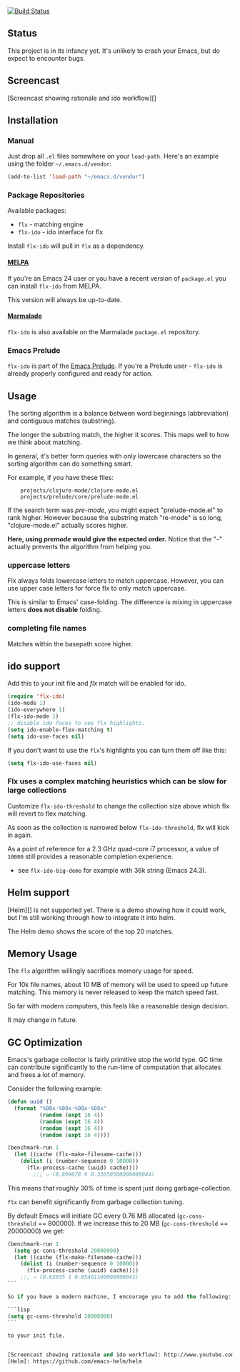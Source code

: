 [![Build Status](https://travis-ci.org/lewang/flx.png)](http://travis-ci.org/lewang/flx)

## Status

This project is in its infancy yet.  It's unlikely to crash your Emacs, but do
expect to encounter bugs.

## Screencast

[Screencast showing rationale and ido workflow][]

## Installation

### Manual

Just drop all `.el` files somewhere on your `load-path`. Here's an
example using the folder `~/.emacs.d/vendor`:

```lisp
(add-to-list 'load-path "~/emacs.d/vendor")
```

### Package Repositories

Available packages:

- `flx` - matching engine
- `flx-ido` - ido interface for flx

Install `flx-ido` will pull in `flx` as a dependency.


#### [MELPA](http://melpa.milkbox.net)

If you're an Emacs 24 user or you have a recent version of `package.el` you
can install `flx-ido` from MELPA.

This version will always be up-to-date.

#### [Marmalade](http://marmalade-repo.org/)

`flx-ido` is also available on the Marmalade `package.el` repository.

### Emacs Prelude

`flx-ido` is part of the
[Emacs Prelude](https://github.com/bbatsov/prelude). If you're a Prelude
user - `flx-ido` is already properly configured and ready for
action.

## Usage

The sorting algorithm is a balance between word beginnings (abbreviation) and
contiguous matches (substring).

The longer the substring match, the higher it scores.  This maps well to how
we think about matching.

In general, it's better form queries with only lowercase characters so
the sorting algorithm can do something smart.

For example, if you have these files:

        projects/clojure-mode/clojure-mode.el
        projects/prelude/core/prelude-mode.el

If the search term was *pre-mode*, you might expect "prelude-mode.el" to rank
higher.  However because the substring match "re-mode" is so long,
"clojure-mode.el" actually scores higher.

**Here, using *premode* would give the expected order.** Notice that the
"-" actually prevents the algorithm from helping you.

### uppercase letters

Flx always folds lowercase letters to match uppercase.  However, you can use upper case letters for force flx to only match uppercase.

This is similar to Emacs' case-folding.  The difference is mixing in uppercase letters **does not disable** folding.

### completing file names

Matches within the basepath score higher.

## ido support

Add this to your init file and *flx* match will be enabled for ido.

```lisp
(require 'flx-ido)
(ido-mode 1)
(ido-everywhere 1)
(flx-ido-mode 1)
;; disable ido faces to see flx highlights.
(setq ido-enable-flex-matching t)
(setq ido-use-faces nil)
```

If you don't want to use the `flx`'s highlights you can turn them off like this:

```lisp
(setq flx-ido-use-faces nil)
```

### Flx uses a complex matching heuristics which can be slow for large collections

Customize `flx-ido-threshold` to change the collection size above which flx
will revert to flex matching.

As soon as the collection is narrowed below `flx-ido-threshold`, flx will
kick in again.

As a point of reference for a 2.3 GHz quad-core i7 processor, a value of
`10000` still provides a reasonable completion experience.

- see `flx-ido-big-demo` for example with 36k string (Emacs 24.3).



## Helm support

[Helm][] is not supported yet.  There is a demo showing how it could work, but I'm
still working through how to integrate it into helm.

The Helm demo shows the score of the top 20 matches.

## Memory Usage

The `flx` algorithm willingly sacrifices memory usage for speed.

For 10k file names, about 10 MB of memory will be used to speed up future
matching.  This memory is never released to keep the match speed fast.

So far with modern computers, this feels like a reasonable design decision.

It may change in future.

## GC Optimization

Emacs's garbage collector is fairly primitive stop the world type.  GC time can
contribute significantly to the run-time of computation that allocates and
frees a lot of memory.

Consider the following example:

```lisp
(defun uuid ()
  (format "%08x-%08x-%08x-%08x"
          (random (expt 16 4))
          (random (expt 16 4))
          (random (expt 16 4))
          (random (expt 16 4))))

(benchmark-run 1
  (let ((cache (flx-make-filename-cache)))
    (dolist (i (number-sequence 0 10000))
      (flx-process-cache (uuid) cache))))
        ;;; ⇒ (0.899678 9 0.33650300000000044)
```

This means that roughly 30% of time is spent just doing garbage-collection.

`flx` can benefit significantly from garbage collection tuning.

By default Emacs will initiate GC every 0.76 MB allocated (`gc-cons-threshold`
== 800000).  If we increase this to 20 MB (`gc-cons-threshold` == 20000000)
we get:

````lisp
(benchmark-run 1
  (setq gc-cons-threshold 20000000)
  (let ((cache (flx-make-filename-cache)))
    (dolist (i (number-sequence 0 10000))
      (flx-process-cache (uuid) cache))))
    ;;; ⇒ (0.62035 1 0.05461100000000041)
```

So if you have a modern machine, I encourage you to add the following:

```lisp
(setq gc-cons-threshold 20000000)
```

to your init file.


[Screencast showing rationale and ido workflow]: http://www.youtube.com/watch?v=_swuJ1RuMgk
[Helm]: https://github.com/emacs-helm/helm

